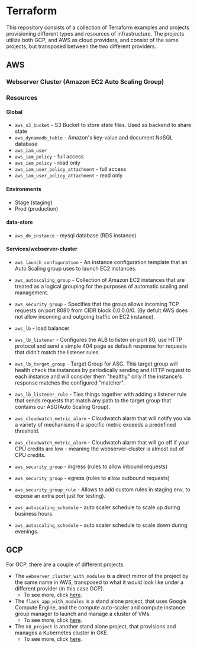# Terraform

This repository consists of a collection of Terraform examples and projects provisioning different types and resources of infrastructure. The projects utilize both GCP, and AWS as cloud providers, and consist of the same projects, but transposed between the two different providers.

## AWS

### Webserver Cluster (Amazon EC2 Auto Scaling Group)

### Resources 

#### Global
* `aws_s3_bucket` - S3 Bucket to store state files. Used as backend to share state
* `aws_dynamodb_table` - Amazon's key-value and document NoSQL database
* `aws_iam_user`
* `aws_iam_policy` - full access
* `aws_iam_policy` - read only
* `aws_iam_user_policy_attachment` - full access
* `aws_iam_user_policy_attachment` - read only


#### Environments
* Stage (staging)
* Prod (production)
#### data-store
* `aws_db_instance` - mysql database (RDS instance)

#### Services/webserver-cluster

* `aws_launch_configuration` - An instance configuration template that an Auto Scaling group uses to launch EC2 instances.
* `aws_autoscaling_group` - Collection of Amazon EC2 instances that are treated as a logical grouping for the purposes of automatic scaling and management.
* `aws_security_group` - Specifies that the group allows incoming TCP requests on port 8080 from CIDR block 0.0.0.0/0. (By defult AWS does not allow incoming and outgoing traffic on EC2 instance).
* `aws_lb` - load balancer
* `aws_lb_listener` - Configures the ALB to listen on port 80, use HTTP protocol and send a simple 404 page as default response for requests that didn't match the listener rules.
* `aws_lb_target_group` - Target Group for ASG. This target group will health check the instances by periodically sending and HTTP request to each instance and will consider them "healthy" only if the instance's response matches the configured "matcher".
* `aws_lb_listener_rule` - Ties things together with adding a listener rule that sends requests that match any path to the target group that contains our ASG(Auto Scaling Group).
* `aws_cloudwatch_metric_alarm` - Cloudwatch alarm that will notify you via a variety of mechanisms if a specific metric exceeds a predefined threshold.
* `aws_cloudwatch_metric_alarm` - Cloudwatch alarm that will go off if your CPU credits are low - meaning the webserver-cluster is almost out of CPU credits.

* `aws_security_group` - ingress (rules to allow inbound requests)
* `aws_security_group` - egress (rules to allow outbound requests)
* `aws_security_group_rule` - Allows to add custom rules in staging env, to expose an extra port just for testing).
* `aws_autoscaling_schedule` - auto scaler schedule to scale up during business hours.
* `aws_autoscaling_schedule` - auto scaler schedule to scale down during evenings.


## GCP 

For GCP, there are a couple of different projects. 
* The `webserver_cluster_with_modules` is a direct mirror of the project by the same name in AWS, transposed to what it would look like under a different provider (in this case GCP).
  * To see more, click [here](gcp/flask_app_with_modules/README.md).
* The `flask_app_with_modules` is a stand alone project, that uses Google Compute Engine, and the compute auto-scaler and compute instance group manager to launch and manage a cluster of VMs.
  * To see more, click [here](gcp/webserver_cluster_with_modules/README.md).
* The `k8_project` is another stand alone project, that provisions and manages a Kubernetes cluster in GKE.
  * To see more, click [here](gcp/k8_project/README.md).
